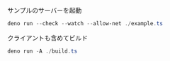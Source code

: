 サンプルのサーバーを起動

```ps1
deno run --check --watch --allow-net ./example.ts
```

クライアントも含めてビルド
```ps1
deno run -A ./build.ts
```
